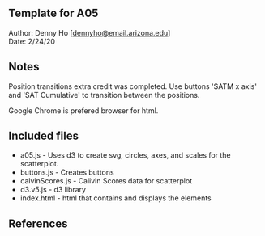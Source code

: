 Template for A05
------------

Author: Denny Ho [dennyho@email.arizona.edu]  
Date: 2/24/20


## Notes

Position transitions extra credit was completed. Use buttons 'SATM x axis' and 
'SAT Cumulative' to transition between the positions. 

Google Chrome is prefered browser for html. 

## Included files

* a05.js - Uses d3 to create svg, circles, axes, and scales for the scatterplot. 
* buttons.js - Creates buttons
* calvinScores.js - Calivin Scores data for scatterplot
* d3.v5.js - d3 library
* index.html - html that contains and displays the elements 

## References


